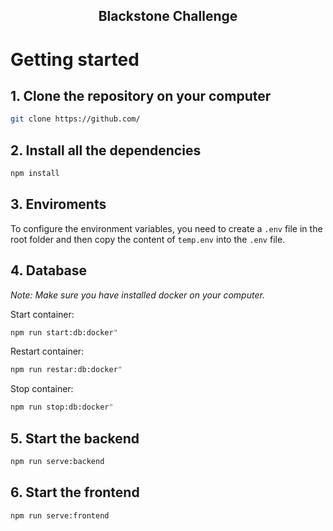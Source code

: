 <h2 align="center">
  Blackstone Challenge
</h2>

# Getting started

## 1. Clone the repository on your computer

```bash
git clone https://github.com/
```

## 2. Install all the dependencies

```bash
npm install
```

## 3. Enviroments

To configure the environment variables, you need to create a `.env` file in the root folder and then copy the content of `temp.env` into the `.env` file.

## 4. Database

_Note: Make sure you have installed docker on your computer._

Start container:

```bash
npm run start:db:docker"
```

Restart container:

```bash
npm run restar:db:docker"
```

Stop container:

```bash
npm run stop:db:docker"
```

## 5. Start the backend

```bash
npm run serve:backend
```

## 6. Start the frontend

```bash
npm run serve:frontend
```
